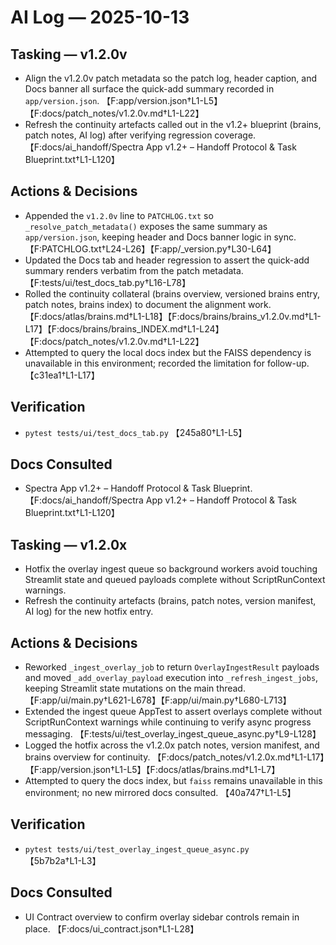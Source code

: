 # AI Log — 2025-10-13

## Tasking — v1.2.0v
- Align the v1.2.0v patch metadata so the patch log, header caption, and Docs banner all surface the quick-add summary recorded in `app/version.json`. 【F:app/version.json†L1-L5】【F:docs/patch_notes/v1.2.0v.md†L1-L22】
- Refresh the continuity artefacts called out in the v1.2+ blueprint (brains, patch notes, AI log) after verifying regression coverage. 【F:docs/ai_handoff/Spectra App v1.2+ – Handoff Protocol & Task Blueprint.txt†L1-L120】

## Actions & Decisions
- Appended the `v1.2.0v` line to `PATCHLOG.txt` so `_resolve_patch_metadata()` exposes the same summary as `app/version.json`, keeping header and Docs banner logic in sync. 【F:PATCHLOG.txt†L24-L26】【F:app/_version.py†L30-L64】
- Updated the Docs tab and header regression to assert the quick-add summary renders verbatim from the patch metadata. 【F:tests/ui/test_docs_tab.py†L16-L78】
- Rolled the continuity collateral (brains overview, versioned brains entry, patch notes, brains index) to document the alignment work. 【F:docs/atlas/brains.md†L1-L18】【F:docs/brains/brains_v1.2.0v.md†L1-L17】【F:docs/brains/brains_INDEX.md†L1-L24】【F:docs/patch_notes/v1.2.0v.md†L1-L22】
- Attempted to query the local docs index but the FAISS dependency is unavailable in this environment; recorded the limitation for follow-up. 【c31ea1†L1-L17】

## Verification
- `pytest tests/ui/test_docs_tab.py` 【245a80†L1-L5】

## Docs Consulted
- Spectra App v1.2+ – Handoff Protocol & Task Blueprint. 【F:docs/ai_handoff/Spectra App v1.2+ – Handoff Protocol & Task Blueprint.txt†L1-L120】

## Tasking — v1.2.0x
- Hotfix the overlay ingest queue so background workers avoid touching Streamlit state and queued payloads complete without ScriptRunContext warnings.
- Refresh the continuity artefacts (brains, patch notes, version manifest, AI log) for the new hotfix entry.

## Actions & Decisions
- Reworked `_ingest_overlay_job` to return `OverlayIngestResult` payloads and moved `_add_overlay_payload` execution into `_refresh_ingest_jobs`, keeping Streamlit state mutations on the main thread. 【F:app/ui/main.py†L621-L678】【F:app/ui/main.py†L680-L713】
- Extended the ingest queue AppTest to assert overlays complete without ScriptRunContext warnings while continuing to verify async progress messaging. 【F:tests/ui/test_overlay_ingest_queue_async.py†L9-L128】
- Logged the hotfix across the v1.2.0x patch notes, version manifest, and brains overview for continuity. 【F:docs/patch_notes/v1.2.0x.md†L1-L17】【F:app/version.json†L1-L5】【F:docs/atlas/brains.md†L1-L7】
- Attempted to query the docs index, but `faiss` remains unavailable in this environment; no new mirrored docs consulted. 【40a747†L1-L5】

## Verification
- `pytest tests/ui/test_overlay_ingest_queue_async.py` 【5b7b2a†L1-L3】

## Docs Consulted
- UI Contract overview to confirm overlay sidebar controls remain in place. 【F:docs/ui_contract.json†L1-L28】
